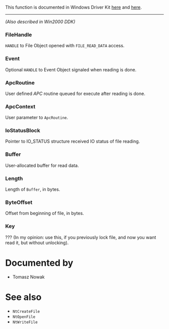 This function is documented in Windows Driver Kit [here](https://learn.microsoft.com/en-us/windows-hardware/drivers/ddi/ntifs/nf-ntifs-ntreadfile) and [here](https://learn.microsoft.com/en-us/windows-hardware/drivers/ddi/wdm/nf-wdm-zwreadfile).

---

*(Also described in Win2000 DDK)*

### FileHandle

`HANDLE` to File Object opened with `FILE_READ_DATA` access.

### Event

Optional `HANDLE` to Event Object signaled when reading is done.

### ApcRoutine

User defined *APC* routine queued for execute after reading is done.

### ApcContext

User parameter to `ApcRoutine`.

### IoStatusBlock

Pointer to IO_STATUS structure received IO status of file reading.

### Buffer

User-allocated buffer for read data.

### Length

Length of `Buffer`, in bytes.

### ByteOffset

Offset from beginning of file, in bytes.

### Key

??? (In my opinion: use this, if you previously lock file, and now you want read it, but without unlocking).

# Documented by

* Tomasz Nowak

# See also

* `NtCreateFile`
* `NtOpenFile`
* `NtWriteFile`
